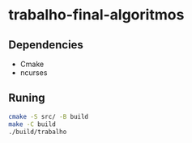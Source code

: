 # trabalho-final-algoritmos

## Dependencies

- Cmake
- ncurses

## Runing

```sh
cmake -S src/ -B build
make -C build
./build/trabalho
```
